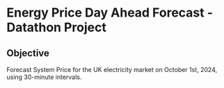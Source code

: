 # Energy Price Day Ahead Forecast - Datathon Project

## Objective
Forecast System Price for the UK electricity market on October 1st, 2024, using 30-minute intervals.

